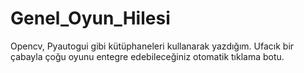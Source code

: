 # Genel_Oyun_Hilesi
Opencv, Pyautogui gibi kütüphaneleri kullanarak yazdığım. Ufacık bir çabayla çoğu oyunu entegre edebileceğiniz otomatik tıklama botu.
